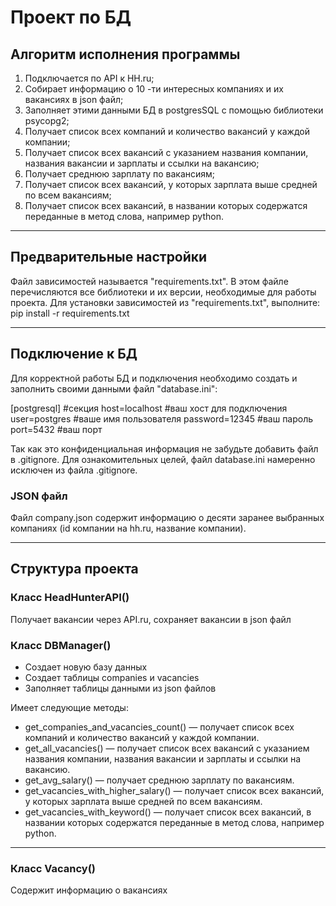 # Проект по БД

## Алгоритм исполнения программы

1. Подключается по API к HH.ru;
2. Собирает информацию о 10 -ти интересных компаниях и их вакансиях в json файл;
3. Заполняет этими данными БД в postgresSQL с помощью библиотеки psycopg2;
4. Получает список всех компаний и количество вакансий у каждой компании;
5. Получает список всех вакансий с указанием названия компании, названия вакансии и зарплаты и ссылки на вакансию;
6. Получает среднюю зарплату по вакансиям;
7. Получает список всех вакансий, у которых зарплата выше средней по всем вакансиям;
8. Получает список всех вакансий, в названии которых содержатся переданные в метод слова, например python.

---
## Предварительные настройки

Файл зависимостей называется "requirements.txt". В этом файле перечисляются все библиотеки и их версии, необходимые для работы проекта. 
Для установки зависимостей из "requirements.txt", выполните: pip install -r requirements.txt

---
## Подключение к БД

Для корректной работы БД и подключения необходимо создать и заполнить своими данными файл "database.ini":

[postgresql] #секция
host=localhost #ваш хост для подключения
user=postgres #ваше имя пользователя
password=12345 #ваш пароль
port=5432 #ваш порт

Так как это конфиденциальная информация не забудьте добавить файл в .gitignore. 
Для ознакомительных целей, файл database.ini намеренно исключен из файла .gitignore.

### JSON файл

Файл company.json содержит информацию о десяти заранее выбранных компаниях (id компании на hh.ru, название компании).

---
## Структура проекта

### Класс HeadHunterAPI()
Получает вакансии через API.ru, сохраняет вакансии в json файл

### Класс DBManager()
- Создает новую базу данных
- Создает таблицы companies и vacancies
- Заполняет таблицы данными из json файлов

Имеет следующие методы:
 - get_companies_and_vacancies_count() — получает список всех компаний и количество вакансий у каждой компании.
 - get_all_vacancies() — получает список всех вакансий с указанием названия компании, названия вакансии и зарплаты и ссылки на вакансию.
 - get_avg_salary() — получает среднюю зарплату по вакансиям.
 - get_vacancies_with_higher_salary() — получает список всех вакансий, у которых зарплата выше средней по всем вакансиям.
 - get_vacancies_with_keyword() — получает список всех вакансий, в названии которых содержатся переданные в метод слова, например python.

---
### Класс Vacancy()
Содержит информацию о вакансиях